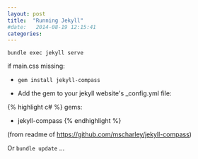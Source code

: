 ```yaml
---
layout: post
title:  "Running Jekyll"
#date:   2014-08-19 12:15:41
categories: 
---
```


`bundle exec jekyll serve`



if main.css missing:

- `gem install jekyll-compass`

- Add the gem to your jekyll website's _config.yml file:

{% highlight c# %}
gems:
- jekyll-compass
{% endhighlight %}

(from readme of https://github.com/mscharley/jekyll-compass)


Or `bundle update` ...